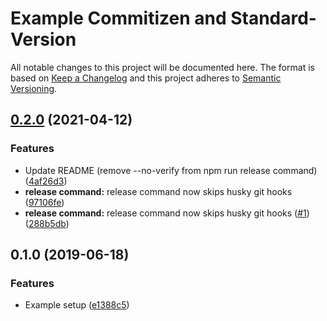 # Example Commitizen and Standard-Version

All notable changes to this project will be documented here. The format is based on [Keep a Changelog](http://keepachangelog.com/en/1.0.0/) and this project adheres to [Semantic Versioning](http://semver.org/spec/v2.0.0.html).


## [0.2.0](https://github.com/natterstefan/example-commitizen-standard-version/compare/v0.1.0...v0.2.0) (2021-04-12)


### Features

* Update README (remove --no-verify from npm run release command) ([4af26d3](https://github.com/natterstefan/example-commitizen-standard-version/commit/4af26d3))
* **release command:** release command now skips husky git hooks ([97106fe](https://github.com/natterstefan/example-commitizen-standard-version/commit/97106fe))
* **release command:** release command now skips husky git hooks ([#1](https://github.com/natterstefan/example-commitizen-standard-version/issues/1)) ([288b5db](https://github.com/natterstefan/example-commitizen-standard-version/commit/288b5db))



## 0.1.0 (2019-06-18)


### Features

* Example setup ([e1388c5](https://github.com/natterstefan/example-commitizen-standard-version/commit/e1388c5))
